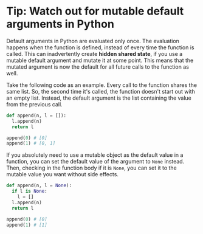 # Tip: Watch out for mutable default arguments in Python

Default arguments in Python are evaluated only once. The evaluation happens when the function is defined, instead of every time the function is called. This can inadvertently create **hidden shared state**, if you use a mutable default argument and mutate it at some point. This means that the mutated argument is now the default for all future calls to the function as well.

Take the following code as an example. Every call to the function shares the same list. So, the second time it's called, the function doesn't start out with an empty list. Instead, the default argument is the list containing the value from the previous call.

```py
def append(n, l = []):
  l.append(n)
  return l

append(0) # [0]
append(1) # [0, 1]
```

If you absolutely need to use a mutable object as the default value in a function, you can set the default value of the argument to `None` instead. Then, checking in the function body if it is `None`, you can set it to the mutable value you want without side effects.

```py
def append(n, l = None):
  if l is None:
    l = []
  l.append(n)
  return l

append(0) # [0]
append(1) # [1]
```
